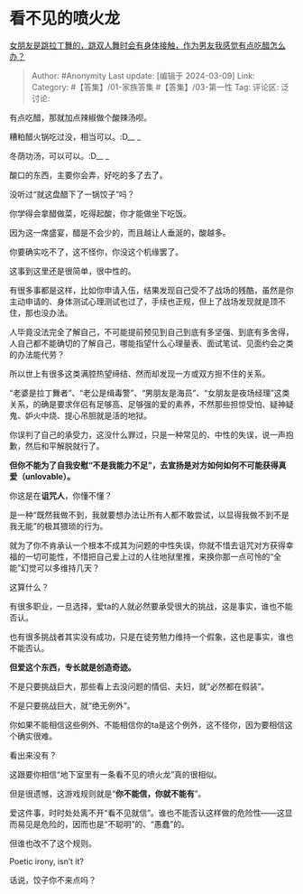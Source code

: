 # 看不见的喷火龙
[女朋友是跳拉丁舞的，跳双人舞时会有身体接触，作为男友我感觉有点吃醋怎么办？](https://www.zhihu.com/question/594787988/answer/3424274481)

> Author: #Anonymity
> Last update: [编辑于 2024-03-09]
> Link:
> Category: #【答集】/01-家族答集 #【答集】/03-第一性 
> Tag: 
> 评论区:
> 泛讨论:

有点吃醋，那就加点辣椒做个酸辣汤呗。

糟粕醋火锅吃过没，相当可以。:D\_\_ \_

冬荫功汤，可以可以。:D\_\_ \_

酸口的东西，主要你会弄，好吃的多了去了。

没听过“就这盘醋下了一锅饺子”吗？

你学得会拿醋做菜，吃得起酸，你才能做坐下吃饭。

因为这一席盛宴，醋是不会少的，而且越让人垂涎的，酸越多。

你要确实吃不了，这不怪你，你没这个机缘罢了。

这事到这里还是很简单，很中性的。

有很多事都是这样，比如你申请入伍，结果发现自己受不了战场的残酷，虽然是你主动申请的、身体测试心理测试也过了，手续也正规，但上了战场发现就是顶不住，那也没办法。

人毕竟没法完全了解自己，不可能提前预见到自己到底有多坚强、到底有多舍得，人自己都不能确切的了解自己，哪能指望什么心理量表、面试笔试、见面约会之类的办法能代劳？

所以世上有很多这类满腔热望缔结、然而却发现一方或双方担不住的关系。

“老婆是拉丁舞者”、“老公是缉毒警”、“男朋友是海员”、“女朋友是夜场经理”这类关系，的确是要求伴侣有足够高、足够强的爱的素养，不然那些担惊受怕、疑神疑鬼、妒火中烧、提心吊胆就是活的地狱。

你误判了自己的承受力，这没什么罪过，只是一种常见的、中性的失误，说一声抱歉，然后和平解脱就行了。

**但你不能为了自我安慰“不是我能力不足”，去宣扬是对方如何如何不可能获得真爱（unlovable）。**

你这是在**诅咒人**，你懂不懂？

是一种“既然我做不到，我就要想办法让所有人都不敢尝试，以显得我做不到不是我无能”的极其猥琐的行为。

就为了你不肯承认一个根本不成其为问题的中性失误，你就不惜去诅咒对方获得幸福的一切可能性，不惜把自己爱上过的人往地狱里推，来换你那一点可怜的“全能”幻觉可以多维持几天？

这算什么？

有很多职业，一旦选择，爱ta的人就必然要承受很大的挑战，这是事实，谁也不能否认。

也有很多挑战者其实没有成功，只是在徒劳勉力维持一个假象，这也是事实，谁也不能否认。

**但爱这个东西，专长就是创造奇迹。**

不是只要挑战巨大，那些看上去没问题的情侣、夫妇，就“必然都在假装”。

不是只要挑战巨大，就“绝无例外”。

你如果不能相信这些例外、不能相信你的ta是这个例外，这不怪你，因为要相信这个确实很难。

看出来没有？

这跟要你相信“地下室里有一条看不见的喷火龙”真的很相似。

但是很遗憾，这游戏规则就是“**你不能信，你就不能有**”。

爱这件事，时时处处离不开“看不见就信”。谁也不能否认这样做的危险性——这显而易见是危险的，因而也是“不聪明”的、“愚蠢”的。

但谁也改不了这个规则。

Poetic irony, isn’t it?

话说，饺子你不来点吗？